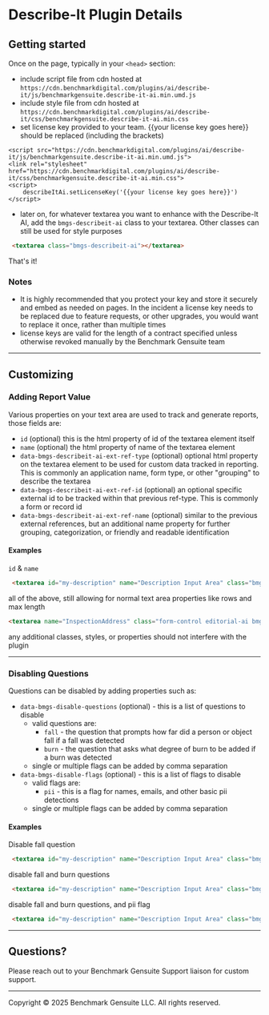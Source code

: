 # Describe-It Plugin Details

## Getting started
Once on the page, typically in your `<head>` section:
- include script file from cdn hosted at `https://cdn.benchmarkdigital.com/plugins/ai/describe-it/js/benchmarkgensuite.describe-it-ai.min.umd.js`
- include style file from cdn hosted at 
`https://cdn.benchmarkdigital.com/plugins/ai/describe-it/css/benchmarkgensuite.describe-it-ai.min.css`
- set license key provided to your team. {{your license key goes here}} should be replaced (including the brackets)

```html+js
<script src="https://cdn.benchmarkdigital.com/plugins/ai/describe-it/js/benchmarkgensuite.describe-it-ai.min.umd.js">
<link rel="stylesheet" href="https://cdn.benchmarkdigital.com/plugins/ai/describe-it/css/benchmarkgensuite.describe-it-ai.min.css">
<script>
    describeItAi.setLicenseKey('{{your license key goes here}}')
</script>
```

- later on, for whatever textarea you want to enhance with the Describe-It AI, add the `bmgs-describeit-ai` class to your textarea. Other classes can still be used for style purposes

```html
 <textarea class="bmgs-describeit-ai"></textarea>
```
That's it!

### Notes
- It is highly recommended that you protect your key and store it securely and embed as needed on pages. In the incident a license key needs to be replaced due to feature requests, or other upgrades, you would want to replace it once, rather than multiple times
- license keys are valid for the length of a contract specified unless otherwise revoked manually by the Benchmark Gensuite team

---

## Customizing
### Adding Report Value
Various properties on your text area are used to track and generate reports, those fields are:

- `id` (optional) this is the html property of id of the textarea element itself
- `name` (optional) the html property of name of the textarea element
- `data-bmgs-describeit-ai-ext-ref-type` (optional) optional html property on the textarea element to be used for custom data tracked in reporting. This is commonly an application name, form type, or other "grouping" to describe the textarea
- `data-bmgs-describeit-ai-ext-ref-id` (optional) an optional specific external id to be tracked within that previous ref-type. This is commonly a form or record id
- `data-bmgs-describeit-ai-ext-ref-name` (optional) similar to the previous external references, but an additional name property for further grouping, categorization, or friendly and readable identification

#### Examples

`id` & `name`
```html
 <textarea id="my-description" name="Description Input Area" class="bmgs-describeit-ai"></textarea>
```
all of the above, still allowing for normal text area properties like rows and max length
```html
<textarea name="InspectionAddress" class="form-control editorial-ai bmgs-describeit-ai" rows="2" maxlength="1000" id="f8604730-0e4e-46cc-a32c-d9dea296967b" data-bmgs-describeit-ai-ext-ref-type="test-ref-type" data-bmgs-describeit-ai-ext-ref-id="1234" data-bmgs-describeit-ai-ext-ref-name="foobar"></textarea>
```
any additional classes, styles, or properties should not interfere with the plugin

---

### Disabling Questions
Questions can be disabled by adding properties such as:

- `data-bmgs-disable-questions` (optional) - this is a list of questions to disable
    - valid questions are:
        - `fall` - the question that prompts how far did a person or object fall if a fall was detected
        - `burn` - the question that asks what degree of burn to be added if a burn was detected
    - single or multiple flags can be added by comma separation
- `data-bmgs-disable-flags` (optional) - this is a list of flags to disable
    - valid flags are:
        - `pii` - this is a flag for names, emails, and other basic pii detections
    - single or multiple flags can be added by comma separation

#### Examples

Disable fall question
```html
 <textarea id="my-description" name="Description Input Area" class="bmgs-describeit-ai" data-bmgs-disable-questions="fall"></textarea>
```
disable fall and burn questions

```html
 <textarea id="my-description" name="Description Input Area" class="bmgs-describeit-ai" data-bmgs-disable-questions="burn,fall" ></textarea>
```

disable fall and burn questions, and pii flag
```html
 <textarea id="my-description" name="Description Input Area" class="bmgs-describeit-ai" data-bmgs-disable-questions="fall,burn" data-bmgs-disable-flags="pii"></textarea>
```

---

## Questions?

Please reach out to your Benchmark Gensuite Support liaison for custom support.

---

Copyright © 2025 Benchmark Gensuite LLC. All rights reserved.